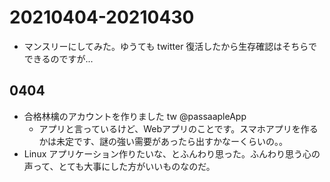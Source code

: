 # 20210404-20210430

* マンスリーにしてみた。ゆうても twitter 復活したから生存確認はそちらでできるのですが...

## 0404

* 合格林檎のアカウントを作りました tw @passaapleApp
  * アプリと言っているけど、Webアプリのことです。スマホアプリを作るかは未定です、謎の強い需要があったら出すかなーくらいの。。
* Linux アプリケーション作りたいな、とふんわり思った。ふんわり思う心の声って、とても大事にした方がいいものなのだ。